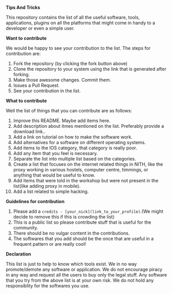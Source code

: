 **Tips And Tricks**

This repository contains the list of all the useful software, tools, applications, plugins on all the platforms that might come in handy to a developer or even a simple user.

**Want to contribute**

We would be happy to see your contribution to the list. The steps for contribution are:

1. Fork the repository (by clicking the fork button above)
2. Clone the repository to your system using the link that is generated after forking.
3. Make those awesome changes. Commit them.
4. Issues a Pull Request.
5. See your contribution in the list.

**What to contribute**

Well the list of things that you can contribute are as follows:

1. Improve this README. Maybe add items here.
2. Add description about itmes mentioned on the list. Preferably provide a download link..
3. Add a link on tutorial on how to make the software work.
4. Add alternatives for a software on different operating systems.
5. Add items to the IOS category, that category is really poor.
6. Add any item that you feel is necessary.
7. Separate the list into multiple list based on the categories.
8. Create a list that focuses on the internet related things in NITH, like the proxy working in various hostels, computer centre, timmings, or anything that would be useful to know.
9. Add items that were told in the workshop but were not present in the list(like adding proxy in mobile).
10. Add a list related to simple hacking.

**Guidelines for contribution**

1. Please add a `credits - [your_nick](link_to_your_profile)`.(We might decide to remove this if this is crowding the list)
2. This is a public list so please contribute stuff that is useful for the community.
3. There should be no vulgar content in the contributions.
4. The softwares that you add should be the once that are useful in a frequent pattern or are really cool!

**Declaration**

This list is just to help to know which tools exist. We in no way promote/demote any software or application. We do not encourage piracy in any way and request all the users to buy only the legal stuff.
Any software that you try from the above list is at your own risk. We do not hold any responsiblity for the softwares you use.
 